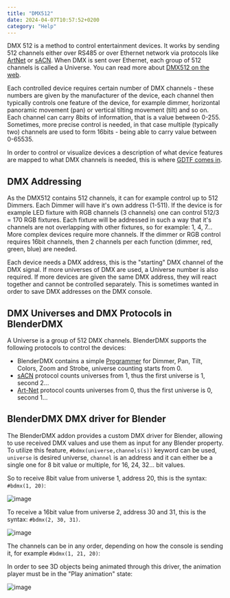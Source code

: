 ```yaml
---
title: "DMX512"
date: 2024-04-07T10:57:52+0200
category: "Help"
---
```


DMX 512 is a method to control entertainment devices. It works by sending 512 channels either over RS485 or over Ethernet network via protocols like [ArtNet](../artnet) or [sACN](../sacn). When DMX is sent over Ethernet, each group of 512 channels is called a Universe. You can read more about [DMX512 on the web](https://duckduckgo.com/?q=DMX512). 

Each controlled device requires certain number of DMX channels - these numbers are given by the manufacturer of the device, each channel then typically controls one feature of the device, for example dimmer, horizontal panoramic movement (pan) or vertical tilting movement (tilt) and so on. Each channel can carry 8bits of information, that is a value between 0-255. Sometimes, more precise control is needed, in that case multiple (typically two) channels are used to form 16bits - being able to carry value between 0-65535.

In order to control or visualize devices a description of what device features are mapped to what DMX channels is needed, this is where [GDTF comes in](../gdtffixture).

## DMX Addressing

As the DMX512 contains 512 channels, it can for example control up to 512 Dimmers. Each Dimmer will have it's own address (1-511). If the device is for example LED fixture with RGB channels (3 channels) one can control 512/3 = 170 RGB fixtures. Each fixture will be addressed in such a way that it's channels are not overlapping with other fixtures, so for example: 1, 4, 7... More complex devices require more channels. If the dimmer or RGB control requires 16bit channels, then 2 channels per each function (dimmer, red, green, blue) are needed.

Each device needs a DMX address, this is the "starting" DMX channel of the DMX signal. If more universes of DMX are used, a Universe number is also required. If more devices are given the same DMX address, they will react together and cannot be controlled separately. This is sometimes wanted in order to save DMX addresses on the DMX console.

## DMX Universes and DMX Protocols in BlenderDMX

A Universe is a group of 512 DMX channels. BlenderDMX supports the following protocols to control the devices:

- BlenderDMX contains a simple [Programmer](../programmer) for Dimmer, Pan, Tilt, Colors, Zoom and Strobe, universe counting starts from 0.
- [sACN](../sacn) protocol counts universes from 1, thus the first universe is 1, second 2...
- [Art-Net](../artnet) protocol counts universes from 0, thus the first universe is 0, second 1...

## BlenderDMX DMX driver for Blender

The BlenderDMX addon provides a custom DMX driver for Blender, allowing to use received DMX values and use them as input for any Blender property. To utilize this feature, `#bdmx(universe,channels(s))` keyword can be used, `universe` is desired universe, `channel` is an address and it can either be a single one for 8 bit value or multiple, for 16, 24, 32... bit values. 

So to receive 8bit value from universe 1, address 20, this is the syntax: `#bdmx(1, 20)`:

![image](https://github.com/open-stage/blender-dmx/assets/3680926/15fccec8-58dd-4a9d-b3d4-e0744aed20db)


To receive a 16bit value from universe 2, address 30 and 31, this is the syntax: `#bdmx(2, 30, 31)`. 

![image](https://github.com/open-stage/blender-dmx/assets/3680926/ec17099b-e8db-4c20-9019-d0d67eafab25)

The channels can be in any order, depending on how the console is sending it, for example `#bdmx(1, 21, 20)`:

In order to see 3D objects being animated through this driver, the animation player must be in the "Play animation" state:

![image](https://github.com/open-stage/blender-dmx/assets/3680926/c507c26d-cc63-4662-a45b-bc96ddf865bf)




